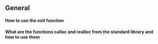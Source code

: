 ## General
#### How to use the exit function
#### What are the functions calloc and realloc from the standard library and how to use them